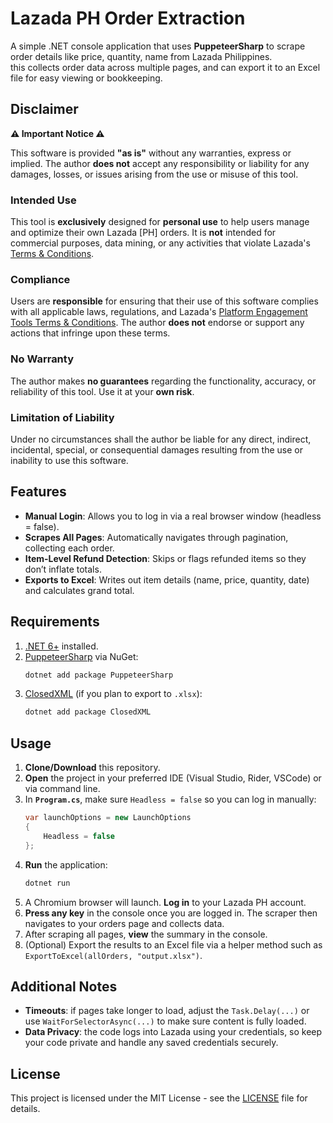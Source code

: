 # Lazada PH Order Extraction

A simple .NET console application that uses **PuppeteerSharp** to scrape order details like price, quantity, name from Lazada Philippines.  
this collects order data across multiple pages, and can export it to an Excel file for easy viewing or bookkeeping.

## Disclaimer
**⚠️ Important Notice ⚠️**

This software is provided **"as is"** without any warranties, express or implied. The author **does not** accept any responsibility or liability for any damages, losses, or issues arising from the use or misuse of this tool.

### Intended Use

This tool is **exclusively** designed for **personal use** to help users manage and optimize their own Lazada [PH] orders. It is **not** intended for commercial purposes, data mining, or any activities that violate Lazada's [Terms & Conditions](https://www.lazada.com.ph/terms-conditions/).

### Compliance

Users are **responsible** for ensuring that their use of this software complies with all applicable laws, regulations, and Lazada's [Platform Engagement Tools Terms & Conditions](https://www.lazada.com.ph/terms-conditions/). The author **does not** endorse or support any actions that infringe upon these terms.

### No Warranty

The author makes **no guarantees** regarding the functionality, accuracy, or reliability of this tool. Use it at your **own risk**.

### Limitation of Liability

Under no circumstances shall the author be liable for any direct, indirect, incidental, special, or consequential damages resulting from the use or inability to use this software.
 

## Features

- **Manual Login**: Allows you to log in via a real browser window (headless = false).  
- **Scrapes All Pages**: Automatically navigates through pagination, collecting each order.  
- **Item-Level Refund Detection**: Skips or flags refunded items so they don’t inflate totals.  
- **Exports to Excel**: Writes out item details (name, price, quantity, date) and calculates grand total.  

## Requirements

1. [.NET 6+](https://dotnet.microsoft.com/en-us/download/dotnet) installed.  
2. [PuppeteerSharp](https://github.com/hardkoded/puppeteer-sharp) via NuGet:
   ```bash
   dotnet add package PuppeteerSharp
   ```
3. [ClosedXML](https://github.com/ClosedXML/ClosedXML) (if you plan to export to `.xlsx`):
   ```bash
   dotnet add package ClosedXML
   ```

## Usage

1. **Clone/Download** this repository.
2. **Open** the project in your preferred IDE (Visual Studio, Rider, VSCode) or via command line.
3. In **`Program.cs`**, make sure `Headless = false` so you can log in manually:
   ```csharp
   var launchOptions = new LaunchOptions
   {
       Headless = false
   };
   ```
4. **Run** the application:
   ```bash
   dotnet run
   ```
5. A Chromium browser will launch. **Log in** to your Lazada PH account.  
6. **Press any key** in the console once you are logged in. The scraper then navigates to your orders page and collects data.
7. After scraping all pages, **view** the summary in the console.  
8. (Optional) Export the results to an Excel file via a helper method such as `ExportToExcel(allOrders, "output.xlsx")`.

## Additional Notes

- **Timeouts**: if pages take longer to load, adjust the `Task.Delay(...)` or use `WaitForSelectorAsync(...)` to make sure content is fully loaded.  
- **Data Privacy**: the code logs into Lazada using your credentials, so keep your code private and handle any saved credentials securely.

## License

This project is licensed under the MIT License - see the [LICENSE](https://github.com/YXZNCE/LazadaOrderExtraction/blob/master/LICENSE.txt) file for details.

